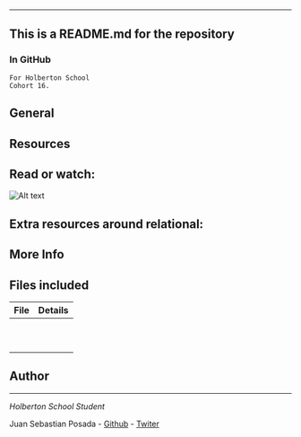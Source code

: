 #  
***
## This is a README.md for the repository
### In GitHub []()
```
For Holberton School
Cohort 16.
```
## General

## Resources

## Read or watch:

![Alt text]()

## Extra resources around relational:

## More Info

## Files included

| File                 | Details                                    |
|--------------------- | ------------------------------------------ |
| []() |	       |
| []() |	       |
| []() |	       |
| []() |	       |
| []() |	       |
| []() |	       |
| []() |	       |
| []() |	       |
| []() |	       |
| []() |	       |


## Author
***
*Holberton School Student*

Juan Sebastian Posada  - [Github](https://github.com/Juansepo13) - [Twiter](https://twitter.com/@JuanSeb35904130)